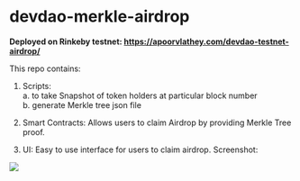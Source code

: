 # devdao-merkle-airdrop

<b>Deployed on Rinkeby testnet: <a href="https://apoorvlathey.com/devdao-testnet-airdrop/">https://apoorvlathey.com/devdao-testnet-airdrop/</a></b>

This repo contains:

1. Scripts: <br />
   a. to take Snapshot of token holders at particular block number <br />
   b. generate Merkle tree json file

2. Smart Contracts: Allows users to claim Airdrop by providing Merkle Tree proof.

3. UI: Easy to use interface for users to claim airdrop. Screenshot:

<img src="https://i.imgur.com/WX9aj2f.png" />

